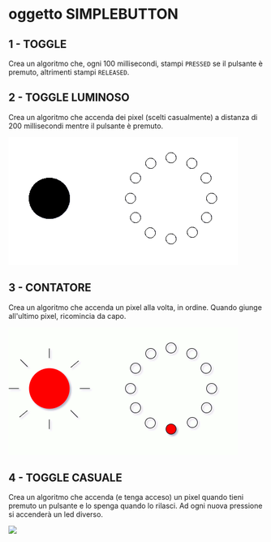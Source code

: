 # oggetto SIMPLEBUTTON

## 1 - TOGGLE

Crea un algoritmo che, ogni 100 millisecondi, stampi `PRESSED` se il pulsante è premuto, altrimenti stampi `RELEASED`.

## 2 - TOGGLE LUMINOSO

Crea un algoritmo che accenda dei pixel (scelti casualmente) a distanza di 200 millisecondi mentre il pulsante è premuto.

![](./toggle_luminoso.gif)

## 3 - CONTATORE

Crea un algoritmo che accenda un pixel alla volta, in ordine. Quando giunge all'ultimo pixel, ricomincia da capo.

![](./pixel_counter.gif)

## 4 - TOGGLE CASUALE

Crea un algoritmo che accenda (e tenga acceso) un pixel quando tieni premuto un pulsante e lo spenga quando lo rilasci. Ad ogni nuova pressione si accenderà un led diverso.

![](./pixel_random.gif)
